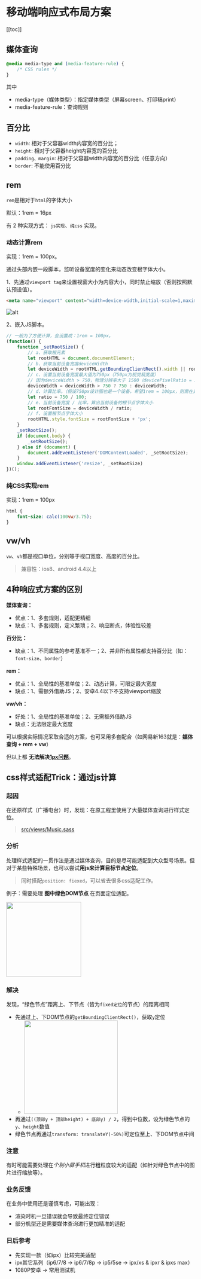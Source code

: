 # 移动端响应式布局方案
[[toc]]

## 媒体查询
```css
@media media-type and (media-feature-rule) {
    /* CSS rules */
}
```
其中
 - media-type（媒体类型）：指定媒体类型（屏幕screen、打印稿print）
 - media-feature-rule：查询规则

## 百分比
 - `width`: 相对于父容器width内容宽的百分比；
 - `height`: 相对于父容器height内容宽的百分比
 - `padding、margin`: 相对于父容器width内容宽的百分比（任意方向）
 - `border`: 不能使用百分比

## rem
`rem`是相对于`html`的字体大小

默认：1rem = 16px

有 2 种实现方式： `js实现`、`纯css` 实现。

### 动态计算rem
实现：1rem = 100px。

通过头部内嵌一段脚本，监听设备宽度的变化来动态改变根字体大小。

1、先通过`viewport tag`来设置视窗大小为内容大小，同时禁止缩放（否则按照默认预设值）。
```html
<meta name="viewport" content="width=device-width,initial-scale=1,maximum-scale=1,minimum-scale=1;">
```

![alt](https://p6.music.126.net/obj/wo3DlcOGw6DClTvDisK1/5829709906/312e/d76f/ad80/4982d362fa784857f9e91665c59c28dd.png)

2、嵌入JS脚本。
```js
// 一般为了方便计算，会设置成：1rem = 100px。
(function() {
    function _setRootSize() {
        // a、获取根元素
        let rootHTML = document.documentElement;
        // b、获取当前设备宽度deviceWidth
        let deviceWidth = rootHTML.getBoundingClientRect().width || rootHTML.clientWidth;
        // c、设置当前设备宽度最大值为750px（750px为视觉稿宽度）
        // 因为deviceWidth > 750，物理分辨率大于 1500（devicePixelRatio = 2时），正常应该是PC访问
        deviceWidth = deviceWidth > 750 ? 750 : deviceWidth;
        // d、计算比率。（假设750px设计图也是一个设备，希望1rem = 100px，则需在其根节点字体大小设置100px，得出比率）
        let ratio = 750 / 100;
        // e、当前设备宽度 / 比率，算出当前设备的根节点字体大小
        let rootFontSize = deviceWidth / ratio;
        // f、设置根节点字体大小
        rootHTML.style.fontSize = rootFontSize + 'px';
    }
    _setRootSize();
    if (document.body) {
        _setRootSize();
    } else if (document) {
        document.addEventListener('DOMContentLoaded', _setRootSize);
    }
    window.addEventListener('resize', _setRootSize)
})();
```

### 纯CSS实现rem
实现：1rem = 100px

```css
html {
    font-size: calc(100vw/3.75);
}
```


## vw/vh
`vw`、`vh`都是视口单位，分别等于视口宽度、高度的百分比。
> 兼容性：ios8、android 4.4以上

## 4种响应式方案的区别
**媒体查询：** 
 - 优点：1、多套规则，适配更精细
 - 缺点：1、多套规则，定义繁琐；2、响应断点，体验性较差

**百分比：**
 - 缺点：1、不同属性的参考基准不一；2、并非所有属性都支持百分比（如：`font-size`、`border`）

**rem：**
 - 优点：1、全局性的基准单位；2、动态计算，可限定最大宽度
 - 缺点：1、需额外借助JS；2、安卓4.4以下不支持viewport缩放

**vw/vh：**
 - 好处：1、全局性的基准单位；2、无需额外借助JS
 - 缺点：无法限定最大宽度

可以根据实际情况采取合适的方案，也可采用多套配合（如网易新163就是：**媒体查询 + rem + vw**）

但以上都 **无法解决[1px问题](/business/practice/h5/#_1px问题)**。




## css样式适配Trick：通过js计算
### 起因
在还原样式（广播电台）时，发现：在原工程里使用了大量媒体查询进行样式定位。
> [ src/views/Music.sass](https://g.hz.netease.com/cloudmusic-frontend/DI-FM/-/blob/master/src/views/Music.scss)

### 分析
处理样式适配的一贯作法是通过媒体查询，目的是尽可能适配到大众型号场景。但对于某些特殊场景，也可以尝试**用js来计算目标节点定位**。
> 同时搭配`position: fiexed`，可以省去很多css适配工作。

例子：需要处理 **图中绿色DOM节点** 在页面定位适配。

<img src="https://p5.music.126.net/obj/wo3DlcOGw6DClTvDisK1/5045160953/f1b5/c031/1088/4619541d7407e87affa68ea088214ebb.png" width="200px" />

### 解决
发现，“绿色节点”距离上、下节点（皆为`fixed定位`的节点）的距离相同
 - 先通过上、下DOM节点的`getBoundingClientRect()`，获取`y`定位
    - <img src="https://p6.music.126.net/obj/wo3DlcOGw6DClTvDisK1/5045216239/643e/c7a0/ed9e/609c19b22be3a6e5ecf6c17aa7ca530d.png" width="250px" />
 - 再通过`((顶部y + 顶部height) + 底部y) / 2`，得到中位数，设为绿色节点的`y`、`height`数值
 - 绿色节点再通过`transform: translateY(-50%)`可定位至上、下DOM节点中间

### 注意
有时可能需要处理在*个别小屏手机*进行粗粒度较大的适配（如针对绿色节点中的图片进行缩放等）。

### 业务反馈
在业务中使用还是谨慎考虑，可能出现：
 - 渲染时机一旦错误就会导致最终定位错误
 - 部分机型还是需要媒体查询进行更加精准的适配

### 日后参考
 - 先实现一款（如ipx）比较完美适配
 - ipx其它系列（ip6/7/8 -> ip6/7/8p -> ip5/5se -> ipx/xs & ipxr & ipxs max）
 - 1080P安卓 -> 常用测试机